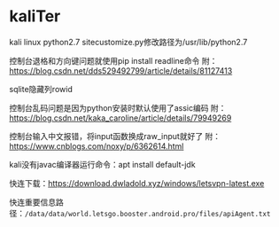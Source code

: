 # kaliTer
kali linux python2.7 sitecustomize.py修改路径为/usr/lib/python2.7

控制台退格和方向键问题就使用pip install readline命令
附：https://blog.csdn.net/dds529492799/article/details/81127413

sqlite隐藏列rowid

控制台乱码问题是因为python安装时默认使用了assic编码
附：https://blog.csdn.net/kaka_caroline/article/details/79949269

控制台输入中文报错，将input函数换成raw_input就好了
附：https://www.cnblogs.com/noxy/p/6362614.html

kali没有javac编译器运行命令：apt install default-jdk

快连下载：https://download.dwladold.xyz/windows/letsvpn-latest.exe

快连重要信息路径：```/data/data/world.letsgo.booster.android.pro/files/apiAgent.txt```


